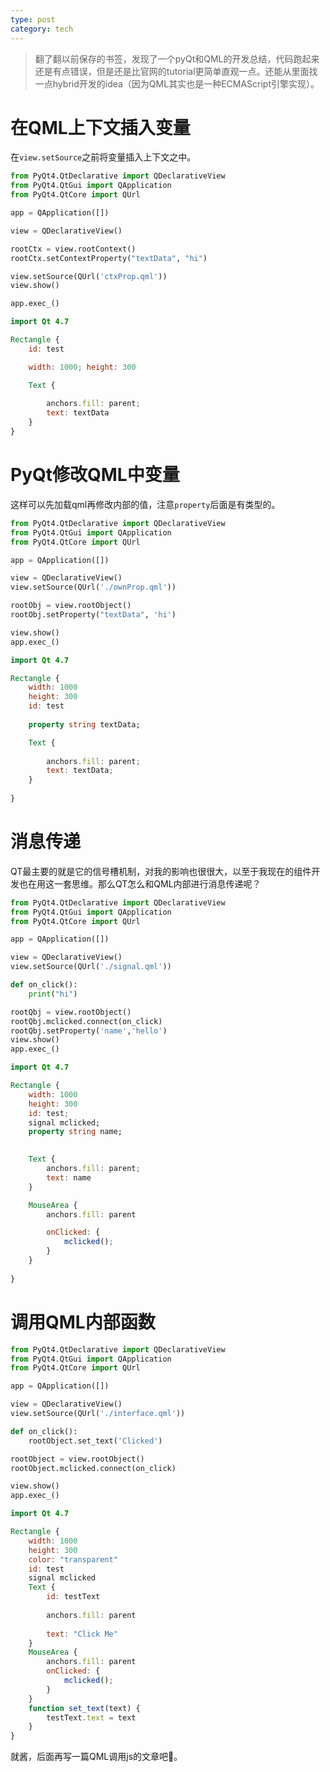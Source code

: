 ```yaml
---
type: post
category: tech
---
```


> 翻了翻以前保存的书签，发现了一个pyQt和QML的开发总结，代码跑起来还是有点错误，但是还是比官网的tutorial更简单直观一点。还能从里面找一点hybrid开发的idea（因为QML其实也是一种ECMAScript引擎实现）。

# 在QML上下文插入变量

在```view.setSource```之前将变量插入上下文之中。

```python
from PyQt4.QtDeclarative import QDeclarativeView
from PyQt4.QtGui import QApplication
from PyQt4.QtCore import QUrl

app = QApplication([])

view = QDeclarativeView()

rootCtx = view.rootContext()
rootCtx.setContextProperty("textData", "hi")

view.setSource(QUrl('ctxProp.qml'))
view.show()

app.exec_()
```

```qml
import Qt 4.7

Rectangle {
    id: test

    width: 1000; height: 300

    Text {
        
        anchors.fill: parent;
        text: textData
    }
}
```

# PyQt修改QML中变量

这样可以先加载qml再修改内部的值，注意```property```后面是有类型的。

```python
from PyQt4.QtDeclarative import QDeclarativeView
from PyQt4.QtGui import QApplication
from PyQt4.QtCore import QUrl

app = QApplication([])

view = QDeclarativeView()
view.setSource(QUrl('./ownProp.qml'))

rootObj = view.rootObject()
rootObj.setProperty("textData", 'hi')

view.show()
app.exec_()
```

```qml
import Qt 4.7

Rectangle {
    width: 1000
    height: 300
    id: test
    
    property string textData;

    Text {
        
        anchors.fill: parent;
        text: textData;
    }
    
}
```

# 消息传递

QT最主要的就是它的信号槽机制，对我的影响也很很大，以至于我现在的组件开发也在用这一套思维。那么QT怎么和QML内部进行消息传递呢？

```python
from PyQt4.QtDeclarative import QDeclarativeView
from PyQt4.QtGui import QApplication
from PyQt4.QtCore import QUrl

app = QApplication([])

view = QDeclarativeView()
view.setSource(QUrl('./signal.qml'))

def on_click():
    print("hi")

rootQbj = view.rootObject()
rootQbj.mclicked.connect(on_click)
rootQbj.setProperty('name','hello')
view.show()
app.exec_()
```

```qml
import Qt 4.7

Rectangle {
    width: 1000
    height: 300
    id: test;
    signal mclicked;
    property string name;
    

    Text {
        anchors.fill: parent;
        text: name
    }

    MouseArea {        
        anchors.fill: parent

        onClicked: {
            mclicked();
        }
    }
    
}

```

# 调用QML内部函数

```python
from PyQt4.QtDeclarative import QDeclarativeView
from PyQt4.QtGui import QApplication
from PyQt4.QtCore import QUrl

app = QApplication([])

view = QDeclarativeView()
view.setSource(QUrl('./interface.qml'))

def on_click():
    rootObject.set_text('Clicked')

rootObject = view.rootObject()
rootObject.mclicked.connect(on_click)

view.show()
app.exec_()
```

```qml
import Qt 4.7

Rectangle {
    width: 1000
    height: 300
    color: "transparent"
    id: test
    signal mclicked
    Text {
        id: testText
        
        anchors.fill: parent
        
        text: "Click Me"
    }
    MouseArea {
        anchors.fill: parent
        onClicked: {
            mclicked();
        }
    }
    function set_text(text) {
        testText.text = text
    }   
}
```

就酱，后面再写一篇QML调用js的文章吧🤔。